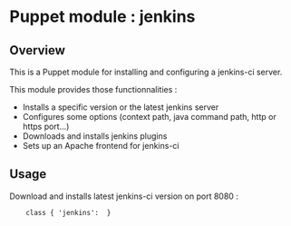 Puppet module : jenkins
==============

## Overview

This is a Puppet module for installing and configuring a jenkins-ci server.

This module provides those functionnalities : 

* Installs a specific version or the latest jenkins server
* Configures some options (context path, java command path, http or https port...)
* Downloads and installs jenkins plugins
* Sets up an Apache frontend for jenkins-ci

## Usage

Download and installs latest jenkins-ci version on port 8080 :

```puppet
    class { 'jenkins':  }
```
